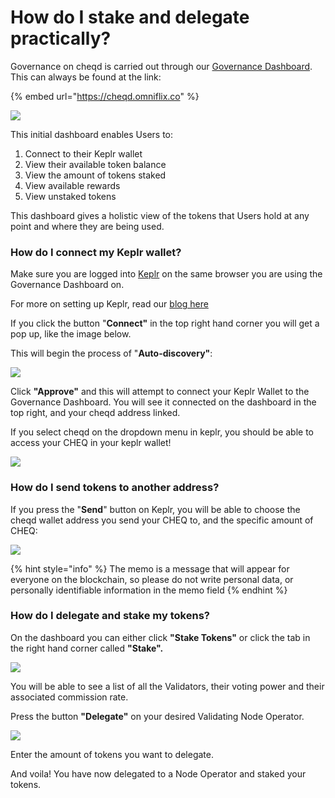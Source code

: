 # How do I stake and delegate practically?

Governance on cheqd is carried out through our [Governance Dashboard](https://cheqd.omniflix.co). This can always be found at the link:

{% embed url="https://cheqd.omniflix.co" %}



![](<../.gitbook/assets/image (2) (1).png>)

This initial dashboard enables Users to:

1. Connect to their Keplr wallet
2. View their available token balance
3. View the amount of tokens staked
4. View available rewards
5. View unstaked tokens

This dashboard gives a holistic view of the tokens that Users hold at any point and where they are being used.

### How do I connect my Keplr wallet?

Make sure you are logged into [Keplr](https://www.keplr.app) on the same browser you are using the Governance Dashboard on.

For more on setting up Keplr, read our [blog here](https://blog.cheqd.io/were-launching-the-cheq-token-very-soon-here-s-how-you-can-get-ready-8fc6a7833fbb)

If you click the button "**Connect"** in the top right hand corner you will get a pop up, like the image below.

This will begin the process of "**Auto-discovery"**:

![](<../.gitbook/assets/image (3) (1).png>)

Click **"Approve"** and this will attempt to connect your Keplr Wallet to the Governance Dashboard. You will see it connected on the dashboard in the top right, and your cheqd address linked.

If you select cheqd on the dropdown menu in keplr, you should be able to access your CHEQ in your keplr wallet!

![](<../.gitbook/assets/cheq keplr.png>)

### How do I send tokens to another address?

If you press the "**Send**" button on Keplr, you will be able to choose the cheqd wallet address you send your CHEQ to, and the specific amount of CHEQ:

![](<../.gitbook/assets/image (9).png>)

{% hint style="info" %}
The memo is a message that will appear for everyone on the blockchain, so please do not write personal data, or personally identifiable information in the memo field
{% endhint %}

### How do I delegate and stake my tokens?

On the dashboard you can either click **"Stake Tokens"** or click the tab in the right hand corner called **"Stake".**

![](<../.gitbook/assets/image (6) (1).png>)

You will be able to see a list of all the Validators, their voting power and their associated commission rate.

Press the button **"Delegate"** on your desired Validating Node Operator.

![](<../.gitbook/assets/image (7) (1) (1).png>)

Enter the amount of tokens you want to delegate.

And voila! You have now delegated to a Node Operator and staked your tokens.

